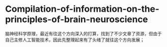 # Compilation-of-information-on-the-principles-of-brain-neuroscience
脑神经科学原理，最近有往这个方向深入的打算，找到了不少文章了资源，但由于自己主修人工智能技术，因此先整理起来有了头绪了就往这个方向发展；
